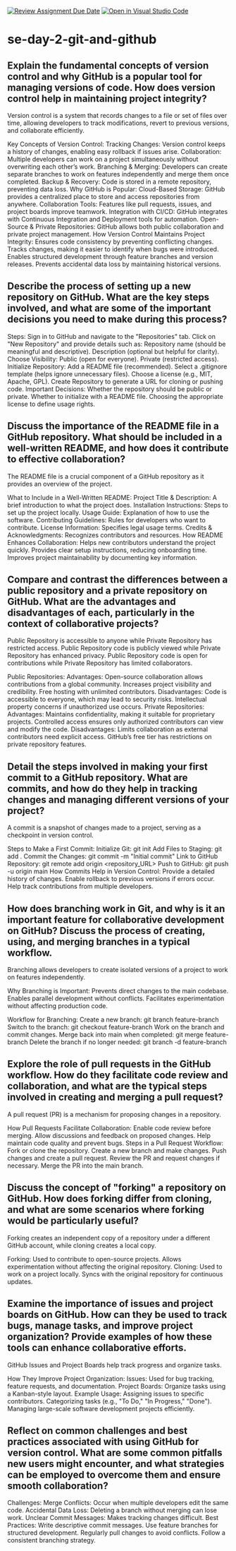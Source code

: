 [![Review Assignment Due Date](https://classroom.github.com/assets/deadline-readme-button-22041afd0340ce965d47ae6ef1cefeee28c7c493a6346c4f15d667ab976d596c.svg)](https://classroom.github.com/a/8wgCKhpZ)
[![Open in Visual Studio Code](https://classroom.github.com/assets/open-in-vscode-2e0aaae1b6195c2367325f4f02e2d04e9abb55f0b24a779b69b11b9e10269abc.svg)](https://classroom.github.com/online_ide?assignment_repo_id=18465236&assignment_repo_type=AssignmentRepo)
# se-day-2-git-and-github
## Explain the fundamental concepts of version control and why GitHub is a popular tool for managing versions of code. How does version control help in maintaining project integrity?

  Version control is a system that records changes to a file or set of files over time, allowing developers to track modifications, revert to previous versions, and collaborate efficiently.

Key Concepts of Version Control:
 Tracking Changes: Version control keeps a history of changes, enabling easy 
  rollback if issues arise.
 Collaboration: Multiple developers can work on a project simultaneously 
  without overwriting each other’s work.
 Branching & Merging: Developers can create separate branches to work on 
  features independently and merge them once completed.
 Backup & Recovery: Code is stored in a remote repository, preventing data 
  loss.
Why GitHub is Popular:
  Cloud-Based Storage: GitHub provides a centralized place to store and 
  access repositories from anywhere.
  Collaboration Tools: Features like pull requests, issues, and project 
  boards improve teamwork.
  Integration with CI/CD: GitHub integrates with Continuous Integration and 
  Deployment tools for automation.
  Open-Source & Private Repositories: GitHub allows both public 
  collaboration and private project management.
How Version Control Maintains Project Integrity:
  Ensures code consistency by preventing conflicting changes.
  Tracks changes, making it easier to identify when bugs were introduced.
  Enables structured development through feature branches and version 
  releases.
  Prevents accidental data loss by maintaining historical versions.

## Describe the process of setting up a new repository on GitHub. What are the key steps involved, and what are some of the important decisions you need to make during this process?

   Steps:
      Sign in to GitHub and navigate to the "Repositories" tab.
      Click on "New Repository" and provide details such as:
      Repository name (should be meaningful and descriptive).
      Description (optional but helpful for clarity).
  Choose Visibility:
      Public (open for everyone).
      Private (restricted access).
  Initialize Repository:
      Add a README file (recommended).
      Select a .gitignore template (helps ignore unnecessary files).
      Choose a license (e.g., MIT, Apache, GPL).
  Create Repository to generate a URL for cloning or pushing code.
Important Decisions:
  Whether the repository should be public or private.
  Whether to initialize with a README file.
  Choosing the appropriate license to define usage rights.


## Discuss the importance of the README file in a GitHub repository. What should be included in a well-written README, and how does it contribute to effective collaboration?

  The README file is a crucial component of a GitHub repository as it 
  provides an overview of the project.

 What to Include in a Well-Written README:
   Project Title & Description: A brief introduction to what the project 
   does.
   Installation Instructions: Steps to set up the project locally.
   Usage Guide: Explanation of how to use the software.
   Contributing Guidelines: Rules for developers who want to contribute.
   License Information: Specifies legal usage terms.
   Credits & Acknowledgments: Recognizes contributors and resources.
 How README Enhances Collaboration:
   Helps new contributors understand the project quickly.
   Provides clear setup instructions, reducing onboarding time.
   Improves project maintainability by documenting key information.


## Compare and contrast the differences between a public repository and a private repository on GitHub. What are the advantages and disadvantages of each, particularly in the context of collaborative projects?

 Public Repository is accessible to anyone while Private Repository has 
 restricted access.
 Public Repository code is publicly viewed while Private Repository has 
 enhanced privacy.
 Public Repository code is open for contributions while Private Repository 
 has limited collaborators. 

Public Repositories:
  Advantages:
    Open-source collaboration allows contributions from a global community.
    Increases project visibility and credibility.
    Free hosting with unlimited contributors.
  Disadvantages:
    Code is accessible to everyone, which may lead to security risks.
    Intellectual property concerns if unauthorized use occurs.
 Private Repositories:
  Advantages:
    Maintains confidentiality, making it suitable for proprietary projects.
    Controlled access ensures only authorized contributors can view and 
    modify the code.
  Disadvantages:
    Limits collaboration as external contributors need explicit access.
    GitHub’s free tier has restrictions on private repository features.


## Detail the steps involved in making your first commit to a GitHub repository. What are commits, and how do they help in tracking changes and managing different versions of your project?

   A commit is a snapshot of changes made to a project, serving as a checkpoint in version control.

 Steps to Make a First Commit:
  Initialize Git:
    git init
  Add Files to Staging:
    git add .
  Commit the Changes:
    git commit -m "Initial commit"
  Link to GitHub Repository:
    git remote add origin <repository_URL>
  Push to GitHub:
    git push -u origin main
  How Commits Help in Version Control:
    Provide a detailed history of changes.
    Enable rollback to previous versions if errors occur.
    Help track contributions from multiple developers.

   
## How does branching work in Git, and why is it an important feature for collaborative development on GitHub? Discuss the process of creating, using, and merging branches in a typical workflow.

  Branching allows developers to create isolated versions of a project to work on features independently.

 Why Branching is Important:
  Prevents direct changes to the main codebase.
  Enables parallel development without conflicts.
  Facilitates experimentation without affecting production code.

Workflow for Branching:
 Create a new branch:
   git branch feature-branch
 Switch to the branch:
   git checkout feature-branch
 Work on the branch and commit changes.
 Merge back into main when completed:
   git merge feature-branch
 Delete the branch if no longer needed:
   git branch -d feature-branch

## Explore the role of pull requests in the GitHub workflow. How do they facilitate code review and collaboration, and what are the typical steps involved in creating and merging a pull request?

  A pull request (PR) is a mechanism for proposing changes in a repository.

 How Pull Requests Facilitate Collaboration:
   Enable code review before merging.
   Allow discussions and feedback on proposed changes.
   Help maintain code quality and prevent bugs.
 Steps in a Pull Request Workflow:
   Fork or clone the repository.
   Create a new branch and make changes.
   Push changes and create a pull request.
   Review the PR and request changes if necessary.
   Merge the PR into the main branch.


## Discuss the concept of "forking" a repository on GitHub. How does forking differ from cloning, and what are some scenarios where forking would be particularly useful?

  Forking creates an independent copy of a repository under a different 
  GitHub account, while cloning creates a local copy.

 Forking:
    Used to contribute to open-source projects.
    Allows experimentation without affecting the original repository.
 Cloning:
    Used to work on a project locally.
    Syncs with the original repository for continuous updates.

## Examine the importance of issues and project boards on GitHub. How can they be used to track bugs, manage tasks, and improve project organization? Provide examples of how these tools can enhance collaborative efforts.

 GitHub Issues and Project Boards help track progress and organize tasks.

  How They Improve Project Organization:
      Issues: Used for bug tracking, feature requests, and documentation.
      Project Boards: Organize tasks using a Kanban-style layout.
  Example Usage:
      Assigning issues to specific contributors.
      Categorizing tasks (e.g., "To Do," "In Progress," "Done").
      Managing large-scale software development projects efficiently.

## Reflect on common challenges and best practices associated with using GitHub for version control. What are some common pitfalls new users might encounter, and what strategies can be employed to overcome them and ensure smooth collaboration?

  Challenges:
    Merge Conflicts: Occur when multiple developers edit the same code.
    Accidental Data Loss: Deleting a branch without merging can lose work.
    Unclear Commit Messages: Makes tracking changes difficult.
  Best Practices:
    Write descriptive commit messages.
    Use feature branches for structured development.
    Regularly pull changes to avoid conflicts.
    Follow a consistent branching strategy.
